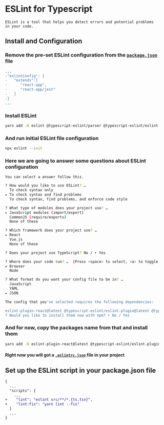 # ESLint for Typescript

```text
ESLint is a tool that helps you detect errors and potential problems in your code.
```

## Install and Configuration

### Remove the pre-set ESLint configuration from the [`package.json`](../package.json) file

```diff
...
-"eslintConfig": {
-   "extends":[
-      "react-app",
-      "react-app/jest"
-   ]
-}
...
```

### Install ESLint

```sh
yarn add -D eslint @typescript-eslint/parser @typescript-eslint/eslint-plugin
```

### And run initial ESLint file configuration

```sh
npx eslint --init
```

### Here we are going to answer some questions about ESLint configuration

`You can select a answer follow this.`

```sh
? How would you like to use ESLint? …
  To check syntax only
▸ To check syntax and find problems
  To check syntax, find problems, and enforce code style
```

```sh
? What type of modules does your project use? …
▸ JavaScript modules (import/export)
  CommonJS (require/exports)
  None of these
```

```sh
? Which framework does your project use? …
▸ React
  Vue.js
  None of these
```

```sh
? Does your project use TypeScript? No / ‣ Yes
```

```sh
? Where does your code run? …  (Press <space> to select, <a> to toggle all, <i> to invert selection)
✔ Browser
  Node
```

```sh
? What format do you want your config file to be in? …
  JavaScript
  YAML
▸ JSON
```

```sh
The config that you've selected requires the following dependencies:

eslint-plugin-react@latest @typescript-eslint/eslint-plugin@latest @typescript-eslint/parser@latest
? Would you like to install them now with npm? ‣ No / Yes
```

### And for now, copy the packages name from that and install them

```sh
yarn add -D eslint-plugin-react@latest @typescript-eslint/eslint-plugin@latest @typescript-eslint/parser@latest
```

#### Right now you will got a [`.eslintrc.json`](../.eslintrc.json) file in your project

## Set up the ESLint script in your package.json file

```diff
{
  ...
  "scripts": {
    ...
+    "lint": "eslint src/**/*.{ts,tsx}",
+    "lint:fix": "yarn lint --fix"
  }
  ...
}
```

